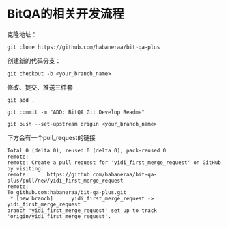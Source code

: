 # BitQA的相关开发流程

克隆地址：

`git clone https://github.com/habaneraa/bit-qa-plus`

创建新的代码分支：

`git checkout -b <your_branch_name>`

修改、提交、推送三件套

`git add .`

`git commit -m "ADD: BitQA Git Develop Readme"`

`git push --set-upstream origin <your_branch_name>`

下方会有一个pull_request的链接

```shell
Total 0 (delta 0), reused 0 (delta 0), pack-reused 0
remote: 
remote: Create a pull request for 'yidi_first_merge_request' on GitHub by visiting:
remote:      https://github.com/habaneraa/bit-qa-plus/pull/new/yidi_first_merge_request
remote: 
To github.com:habaneraa/bit-qa-plus.git
 * [new branch]      yidi_first_merge_request -> yidi_first_merge_request
branch 'yidi_first_merge_request' set up to track 'origin/yidi_first_merge_request'.
```

